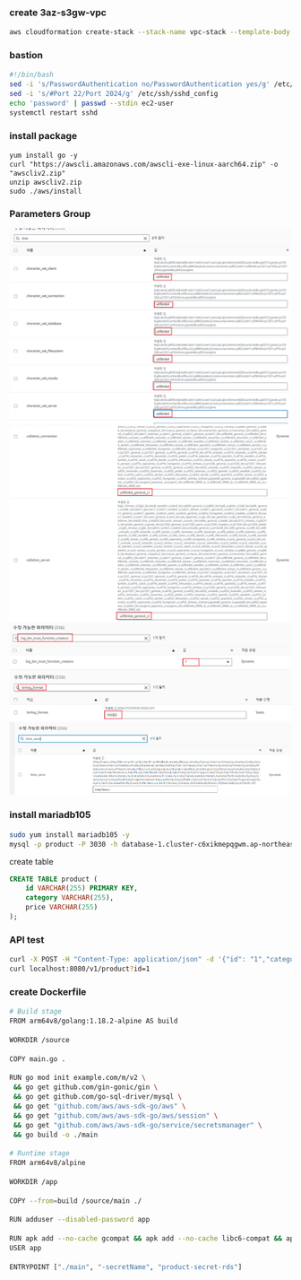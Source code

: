 ### create 3az-s3gw-vpc
```bash
aws cloudformation create-stack --stack-name vpc-stack --template-body file://vpc.yml --capabilities CAPABILITY_IAM
```

### bastion
```bash
#!/bin/bash
sed -i 's/PasswordAuthentication no/PasswordAuthentication yes/g' /etc/ssh/sshd_config
sed -i 's/#Port 22/Port 2024/g' /etc/ssh/sshd_config
echo 'password' | passwd --stdin ec2-user
systemctl restart sshd
```

### install package
```
yum install go -y
curl "https://awscli.amazonaws.com/awscli-exe-linux-aarch64.zip" -o "awscliv2.zip"
unzip awscliv2.zip
sudo ./aws/install
```

### Parameters Group
![Alt text](image-1.png)
![Alt text](image-4.png)
![Alt text](image-2.png)
![Alt text](image-3.png)
![Alt text](image.png)


### install mariadb105
```bash
sudo yum install mariadb105 -y
mysql -p product -P 3030 -h database-1.cluster-c6xikmepqgwm.ap-northeast-2.rds.amazonaws.com -u admin
```
create table
```sql
CREATE TABLE product (
    id VARCHAR(255) PRIMARY KEY,
    category VARCHAR(255),
    price VARCHAR(255)
);
```

### API test
```bash
curl -X POST -H "Content-Type: application/json" -d '{"id": "1","category": "book","price": "1000"}' localhost:8080/v1/product
curl localhost:8080/v1/product?id=1
```

### create Dockerfile
```bash
# Build stage
FROM arm64v8/golang:1.18.2-alpine AS build

WORKDIR /source

COPY main.go .

RUN go mod init example.com/m/v2 \
 && go get github.com/gin-gonic/gin \
 && go get github.com/go-sql-driver/mysql \
 && go get "github.com/aws/aws-sdk-go/aws" \
 && go get "github.com/aws/aws-sdk-go/aws/session" \
 && go get "github.com/aws/aws-sdk-go/service/secretsmanager" \
 && go build -o ./main

# Runtime stage
FROM arm64v8/alpine

WORKDIR /app

COPY --from=build /source/main ./

RUN adduser --disabled-password app

RUN apk add --no-cache gcompat && apk add --no-cache libc6-compat && apk add --no-cache curl && chmod +x ./main && chown app /app
USER app

ENTRYPOINT ["./main", "-secretName", "product-secret-rds"]
```